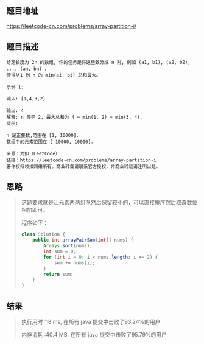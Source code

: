 
## 题目地址
 https://leetcode-cn.com/problems/array-partition-i/ 

## 题目描述
```
给定长度为 2n 的数组, 你的任务是将这些数分成 n 对, 例如 (a1, b1), (a2, b2), ..., (an, bn) ，
使得从1 到 n 的 min(ai, bi) 总和最大。

示例 1:

输入: [1,4,3,2]

输出: 4
解释: n 等于 2, 最大总和为 4 = min(1, 2) + min(3, 4).
提示:

n 是正整数,范围在 [1, 10000].
数组中的元素范围在 [-10000, 10000].

来源：力扣（LeetCode）
链接：https://leetcode-cn.com/problems/array-partition-i
著作权归领扣网络所有。商业转载请联系官方授权，非商业转载请注明出处。
```

## 思路

>   这题要求就是让元素两两组队然后保留较小的，可以直接排序然后取奇数位相加即可。
>
>   程序如下：
>   
>    ```java
>    class Solution {
>        public int arrayPairSum(int[] nums) {
>            Arrays.sort(nums);
>            int sum = 0;
>            for (int i = 0; i < nums.length; i += 2) {
>                sum += nums[i];
>            }
>            return sum;
>        }
>    }
>    ```
>    

## 结果

> 执行用时 :18 ms, 在所有 java 提交中击败了93.24%的用户
>
> 内存消耗 :40.4 MB, 在所有 java 提交中击败了95.79%的用户
